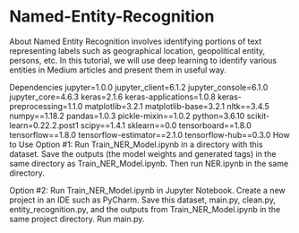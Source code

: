 # Named-Entity-Recognition

About
Named Entity Recognition involves identifying portions of text representing labels such as geographical location, geopolitical entity, persons, etc. In this tutorial, we will use deep learning to identify various entities in Medium articles and present them in useful way.

Dependencies
jupyter=1.0.0
jupyter_client=6.1.2
jupyter_console=6.1.0
jupyter_core=4.6.3
keras=2.1.6
keras-applications=1.0.8
keras-preprocessing=1.1.0
matplotlib=3.2.1
matplotlib-base=3.2.1
nltk==3.4.5
numpy==1.18.2
pandas=1.0.3
pickle-mixin==1.0.2
python=3.6.10
scikit-learn=0.22.2.post1
scipy==1.4.1
sklearn==0.0
tensorboard==1.8.0
tensorflow==1.8.0
tensorflow-estimator==2.1.0
tensorflow-hub==0.3.0
How to Use
Option #1:
Run Train_NER_Model.ipynb in a directory with this dataset. Save the outputs (the model weights and generated tags) in the same directory as Train_NER_Model.ipynb. Then run NER.ipynb in the same directory.

Option #2:
Run Train_NER_Model.ipynb in Jupyter Notebook. Create a new project in an IDE such as PyCharm. Save this dataset, main.py, clean.py, entity_recognition.py, and the outputs from Train_NER_Model.ipynb in the same project directory. Run main.py.
